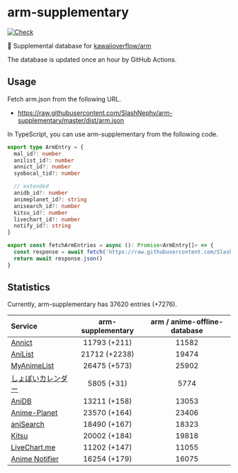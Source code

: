 # arm-supplementary

[![Check](https://github.com/SlashNephy/arm-supplementary/actions/workflows/check-node.yml/badge.svg)](https://github.com/SlashNephy/arm-supplementary/actions/workflows/check-node.yml)

💊 Supplemental database for [kawaiioverflow/arm](https://github.com/kawaiioverflow/arm)

The database is updated once an hour by GitHub Actions.

## Usage

Fetch arm.json from the following URL.

- https://raw.githubusercontent.com/SlashNephy/arm-supplementary/master/dist/arm.json

In TypeScript, you can use arm-supplementary from the following code.

```TypeScript
export type ArmEntry = {
  mal_id?: number
  anilist_id?: number
  annict_id?: number
  syobocal_tid?: number

  // extended
  anidb_id?: number
  animeplanet_id?: string
  anisearch_id?: number
  kitsu_id?: number
  livechart_id?: number
  notify_id?: string
}

export const fetchArmEntries = async (): Promise<ArmEntry[]> => {
  const response = await fetch('https://raw.githubusercontent.com/SlashNephy/arm-supplementary/master/dist/arm.json')
  return await response.json()
}
```

## Statistics

Currently, arm-supplementary has 37620 entries (+7276).

| Service                                     | arm-supplementary | arm / anime-offline-database |
| :------------------------------------------ | :---------------: | :--------------------------: |
| [Annict](https://annict.com)                |   11793 (+211)    |            11582             |
| [AniList](https://anilist.co)               |   21712 (+2238)   |            19474             |
| [MyAnimeList](https://myanimelist.net)      |   26475 (+573)    |            25902             |
| [しょぼいカレンダー](https://cal.syoboi.jp) |    5805 (+31)     |             5774             |
| [AniDB](https://anidb.net)                  |   13211 (+158)    |            13053             |
| [Anime-Planet](https://anime-planet.com)    |   23570 (+164)    |            23406             |
| [aniSearch](https://anisearch.com)          |   18490 (+167)    |            18323             |
| [Kitsu](https://kitsu.io)                   |   20002 (+184)    |            19818             |
| [LiveChart.me](https://livechart.me)        |   11202 (+147)    |            11055             |
| [Anime Notifier](https://notify.moe)        |   16254 (+179)    |            16075             |
